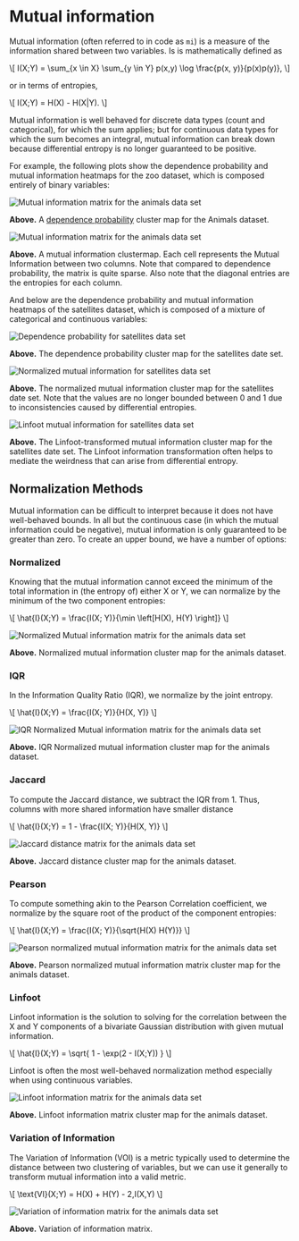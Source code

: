 # Mutual information

Mutual information (often referred to in code as `mi`) is a measure of the information shared between two variables. Is is mathematically defined as

\\[
I(X;Y) = \sum_{x \in X} \sum_{y \in Y} p(x,y) \log \frac{p(x, y)}{p(x)p(y)},
\\]

or in terms of entropies,

\\[
I(X;Y) = H(X) - H(X|Y).
\\]

Mutual information is well behaved for discrete data types (count and categorical), for which the sum applies; but for continuous data types for which the sum becomes an integral, mutual information can break down because differential entropy is no longer guaranteed to be positive.

For example, the following plots show the dependence probability and mutual information heatmaps for the zoo dataset, which is composed entirely of binary variables:

![Mutual information matrix for the animals data set](animals-depprob.png)

**Above.** A [dependence probability](/pcc/depprob) cluster map for the Animals dataset. 

![Mutual information matrix for the animals data set](animals-mi.png)

**Above.** A mutual information clustermap. Each cell represents the Mutual Information between two columns. Note that compared to dependence probability, the matrix is quite sparse. Also note that the diagonal entries are the entropies for each column. 

And below are the dependence probability and mutual information heatmaps of the satellites dataset, which is composed of a mixture of categorical and continuous variables: 

![Dependence probability for satellites data set](platform/sats-depprob.png)

**Above.** The dependence probability cluster map for the satellites date set.

![Normalized mutual information for satellites data set](platform/sats-mi-normed.png)

**Above.** The normalized mutual information cluster map for the satellites date set. Note that the values are no longer bounded between 0 and 1 due to inconsistencies caused by differential entropies.

![Linfoot mutual information for satellites data set](platform/sats-mi-linfoot.png)

**Above.** The Linfoot-transformed mutual information cluster map for the satellites date set. The Linfoot information transformation often helps to mediate the weirdness that can arise from differential entropy.

## Normalization Methods

Mutual information can be difficult to interpret because it does not have well-behaved bounds. In all but the continuous case (in which the mutual information could be negative), mutual information is only guaranteed to be greater than zero. To create an upper bound, we have a number of options:

### Normalized

Knowing that the mutual information cannot exceed the minimum of the total information in (the entropy of) either X or Y, we can normalize by the minimum of the two component entropies:

\\[
\hat{I}(X;Y) = \frac{I(X; Y)}{\min \left[H(X), H(Y) \right]}
\\]

![Normalized Mutual information matrix for the animals data set](animals-mi-normed.png)

**Above.** Normalized mutual information cluster map for the animals dataset.

### IQR

In the Information Quality Ratio (IQR), we normalize by the joint entropy.

\\[
\hat{I}(X;Y) = \frac{I(X; Y)}{H(X, Y)}
\\]

![IQR Normalized Mutual information matrix for the animals data set](animals-mi-iqr.png)

**Above.** IQR Normalized mutual information cluster map for the animals dataset.

### Jaccard

To compute the Jaccard distance, we subtract the IQR from 1. Thus, columns with more shared information have smaller distance

\\[
\hat{I}(X;Y) = 1 - \frac{I(X; Y)}{H(X, Y)}
\\]

![Jaccard distance matrix for the animals data set](animals-mi-jaccard.png)

**Above.** Jaccard distance cluster map for the animals dataset.

### Pearson

To compute something akin to the Pearson Correlation coefficient, we normalize by the square root of the product of the component entropies:

\\[
\hat{I}(X;Y) = \frac{I(X; Y)}{\sqrt{H(X) H(Y)}}
\\]

![Pearson normalized mutual information matrix for the animals data set](animals-mi-pearson.png)

**Above.** Pearson normalized mutual information matrix cluster map for the animals dataset.

### Linfoot

Linfoot information is the solution to solving for the correlation between the X and Y components of a bivariate Gaussian distribution with given mutual information.

\\[
\hat{I}(X;Y) = \sqrt{ 1 - \exp(2 - I(X;Y)) }
\\]

Linfoot is often the most well-behaved normalization method especially when using continuous variables.

![Linfoot information matrix for the animals data set](platform/animals-mi-linfoot.png)

**Above.** Linfoot information matrix cluster map for the animals dataset.

### Variation of Information

The Variation of Information (VOI) is a metric typically used to determine the distance between two clustering of variables, but we can use it generally to transform mutual information into a valid metric.

\\[
\text{VI}(X;Y) = H(X) + H(Y) - 2\,I(X,Y)
\\]

![Variation of information matrix for the animals data set](platform/animals-mi-voi.png)

**Above.** Variation of information matrix.

